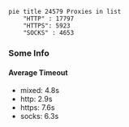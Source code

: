
```mermaid
pie title 24579 Proxies in list
    "HTTP" : 17797
    "HTTPS": 5923
    "SOCKS" : 4653
```

### Some Info
#### Average Timeout

- mixed: 4.8s
- http: 2.9s
- https: 7.6s
- socks: 6.3s